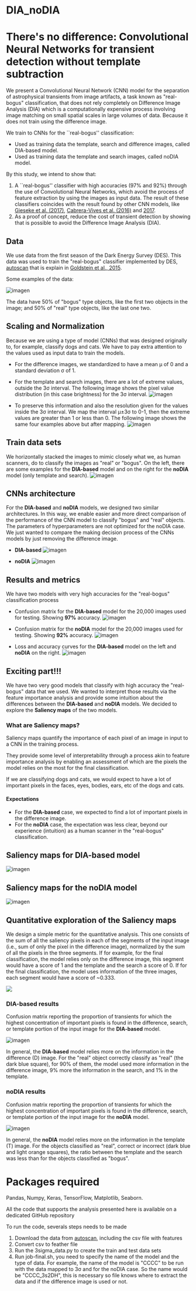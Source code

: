 # DIA_noDIA
# There's no difference: Convolutional Neural Networks for transient detection without template subtraction

We present a Convolutional Neural Network (CNN) model for the separation of astrophysical transients from image artifacts, a task known as "real-bogus" classification, that does not rely completely on Difference Image Analysis (DIA) which is a computationally expensive process involving image matching on small spatial scales in large volumes of data. Because it does not train using the difference image.

We train to CNNs for the ``real-bogus'' classification:
* Used as training data the template, search and difference images, called DIA-based model.
* Used as training data the template and search images, called noDIA model.

By this study, we intend to show that:

1. A ``real-bogus'' classifier with high accuracies (97% and 92%) through the use of Convolutional Neural Networks, which avoid the process of feature extraction by using the images as input data. The result of these classifiers coincides with the result found by other CNN models, like [Gieseke et al. (2017)](https://academic.oup.com/mnras/article/472/3/3101/4093080), [Cabrera-Vives et al. (2016)](https://ieeexplore.ieee.org/document/7727206) and [2017](https://iopscience.iop.org/article/10.3847/1538-4357/836/1/97).
2. As a proof of concept, reduce the cost of transient detection by showing that is possible to avoid the Difference Image Analysis (DIA).

## Data

We use data from the first season of the Dark Energy Survey (DES). This data was used to train the "real-bogus" classifier implemented by DES, [autoscan](https://portal.nersc.gov/project/dessn/autoscan/#) that is explain in [Goldstein et al., 2015](https://iopscience.iop.org/article/10.1088/0004-6256/150/3/82/pdf).

Some examples of the data:

![imagen](https://user-images.githubusercontent.com/51520204/157523530-64cde26a-2ca0-440d-9d28-7aa49851eb97.png)

The data have 50% of "bogus" type objects, like the first two objects in the image; and 50% of "real" type objects, like the last one two.

## Scaling and Normalization

Because we are using a type of model (CNNs) that was designed originally to, for example, classify dogs and cats. We have to pay extra attention to the values used as input data to train the models.

* For the difference images, we standardized to have a mean μ of 0 and a standard deviation σ of 1.
* For the template and search images, there are a lot of extreme values, outside the 3σ interval. The following image shows the pixel value distribution (in this case brightness) for the 3σ interval. 
![imagen](https://user-images.githubusercontent.com/51520204/157537248-b673ec1f-bef2-4a59-bedb-965a0bcbf46c.png)

* To preserve this information and also the resolution given for the values inside the 3σ interval. We map the interval μ±3σ to 0-1, then the extreme values are greater than 1 or less than 0. The following image shows the same four examples above but after mapping. 
![imagen](https://user-images.githubusercontent.com/51520204/157537360-50877fb7-01db-47b1-bc62-9fca87c19d18.png)

## Train data sets

We horizontally stacked the images to mimic closely what we, as human scanners, do to classify the images as "real" or "bogus". On the left, there are some examples for the **DIA-based** model and on the right for the **noDIA** model (only template and search).
![imagen](https://user-images.githubusercontent.com/51520204/157544112-3ae77414-c08e-4c1c-8097-117389e28b02.png)

## CNNs architecture

For the **DIA-based** and **noDIA** models, we designed two similar architectures. In this way, we enable easier and more direct comparison of the performance of the CNN model to classify "bogus" and "real" objects. The parameters of hyperparameters are not optimized for the noDIA case. We just wanted to compare the making decision process of the CNNs models by just removing the difference image.

* **DIA-based**
  ![imagen](https://user-images.githubusercontent.com/51520204/157537686-3efcfeb8-ffcc-4c0d-a968-a3e374208e2b.png)
  
* **noDIA**
  ![imagen](https://user-images.githubusercontent.com/51520204/157538213-ac8b8001-4fd3-4106-9ce5-0a59de1b8c3d.png)
  
## Results and metrics

We have two models with very high accuracies for the "real-bogus" classification process
* Confusion matrix for the **DIA-based** model for the 20,000 images used for testing. Showing **97%** accuracy.
  ![imagen](https://user-images.githubusercontent.com/51520204/157538803-85e8704c-a36a-45a6-a6a7-5b50c888efb7.png)
  
* Confusion matrix for the **noDIA** model for the 20,000 images used for testing. Showing **92%** accuracy.
  ![imagen](https://user-images.githubusercontent.com/51520204/157539241-d28d23bb-81e0-4f50-8404-67a8c87d4f2c.png)

* Loss and accuracy curves for the **DIA-based** model on the left and **noDIA** on the right.
![imagen](https://user-images.githubusercontent.com/51520204/157539719-c16a5aa7-b36a-460e-b9a1-485d81e572c5.png)

## Exciting part!!!

We have two very good models that classify with high accuracy the "real-bogus" data that we used. We wanted to interpret those results via the feature importance analysis and provide some intuition about the differences between the **DIA-based** and **noDIA** models. We decided to explore the **Saliency maps** of the two models.

### What are Saliency maps?

Saliency maps quantify the importance of each pixel of an image in input to a CNN in the training process. 

They provide some level of interpretability through a process akin to feature importance analysis by enabling an assessment of which are the pixels the model relies on the most for the final classification.

If we are classifying dogs and cats, we would expect to have a lot of important pixels in the faces, eyes, bodies, ears, etc of the dogs and cats.

#### Expectations
* For the **DIA-based** case, we expected to find a lot of important pixels in the difference image.
* For the **noDIA** case, the expectation was less clear, beyond our experience (intuition) as a human scanner in the "real-bogus" classification.

## Saliency maps for DIA-based model
![imagen](https://user-images.githubusercontent.com/51520204/157550542-f74d6b2e-7c2c-4aee-9d78-feb9ae5a495a.png)

## Saliency maps for the noDIA model
![imagen](https://user-images.githubusercontent.com/51520204/157550635-a3b32e07-d273-4c1e-895f-f54870b0af81.png)

## Quantitative exploration of the Saliency maps

We design a simple metric for the quantitative analysis. This one consists of the sum of all the saliency pixels in each of the segments of the input image (i.e., sum of only the pixel in the difference image), normalized by the sum of all the pixels in the three segments. If for example, for the final classification, the model relies only on the difference image, this segment would have a score of 1 and the template and the search a score of 0. If for the final classification, the model uses information of the three images, each segment would have a score of ~0.333.

<img src="https://render.githubusercontent.com/render/math?math=I_{diff} = \frac{\sum{p_d}s_{p_d}}{\sum_{p}s_d}">

### DIA-based results

Confusion matrix reporting the proportion of transients for which the highest concentration of important pixels is found in the difference, search, or template
portion of the input image for the **DIA-based** model.

![imagen](https://user-images.githubusercontent.com/51520204/157552979-8f5ccf79-3f20-400b-bf95-bfd861fcea57.png)

In general, the **DIA-based** model relies more on the information in the difference (D) image. For the "real" object correctly classify as "real" (the dark blue square), for 90% of them, the model used more information in the difference image, 9% more the information in the search, and 1% in the template.


### noDIA results

Confusion matrix reporting the proportion of transients for which the highest concentration of important pixels is found in the difference, search, or template
portion of the input image for the **noDIA** model.

![imagen](https://user-images.githubusercontent.com/51520204/157552822-abc1667a-8901-4342-97fd-4413d0064f68.png)

In general, the **noDIA** model relies more on the information in the template (T) image. For the objects classified as "real", correct or incorrect (dark blue and light orange squares), the ratio between the template and the search was less than for the objects classified as "bogus".

# Packages required

Pandas, Numpy, Keras, TensorFlow, Matplotlib, Seaborn.

All the code that supports the analysis presented here is available on a dedicated GitHub repository


To run the code, severals steps needs to be made
1. Download the data from  [autoscan](https://portal.nersc.gov/project/dessn/autoscan/#), including the csv file with features
2. Convert csv to feather file
3. Run the 3sigma_data.py to create the train and test data sets
4. Run job-final.sh, you need to specify the name of the model and the type of data. For example, the name of the model is "CCCC" to be run with the data mapped to 3σ and for the noDIA case. So the name would be "CCCC_3s2DH", this is necessary so file knows where to extract the data and if the difference image is used or not.



